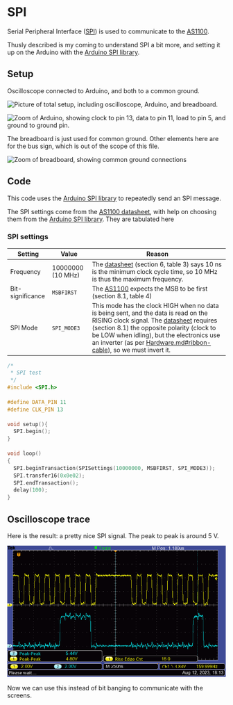 # SPI

Serial Peripheral Interface ([SPI]) is used to communicate to the [AS1100].

Thusly described is my coming to understand SPI a bit more, and setting it up on the Arduino with the [Arduino SPI library].

[SPI]: https://en.wikipedia.org/wiki/Serial_Peripheral_Interface
[AS1100]: ./Datasheets/AS1100_DS000273_1-00.pdf
[Arduino SPI library]: https://www.arduino.cc/reference/en/language/functions/communication/spi/

## Setup

Oscilloscope connected to Arduino, and both to a common ground.

![Picture of total setup, including oscilloscope, Arduino, and breadboard.](images/SPI_setup_zoomout.png)

![Zoom of Arduino, showing clock to pin 13, data to pin 11, load to pin 5, and ground to ground pin.](images/SPI_setup_arduino.png)

The breadboard is just used for common ground. Other elements here are for the bus sign, which is out of the scope of this file.

![Zoom of breadboard, showing common ground connections](images/SPI_setup_common-ground.png)

## Code

This code uses the [Arduino SPI library] to repeatedly send an SPI message.

The SPI settings come from the [AS1100 datasheet][AS1100], with help on choosing them from the [Arduino SPI library]. They are tabulated here

### SPI settings

| Setting | Value | Reason |
| --- | --- | --- |
| Frequency | 10000000 (10 MHz) | The [datasheet][AS1100] (section 6, table 3) says 10 ns is the minimum clock cycle time, so 10 MHz is thus the maximum frequency. |
| Bit-significance | `MSBFIRST` | The [AS1100] expects the MSB to be first (section 8.1, table 4) |
| SPI Mode | `SPI_MODE3` | This mode has the clock HIGH when no data is being sent, and the data is read on the RISING clock signal. The [datasheet][AS1100] requires (section 8.1) the opposite polarity (clock to be LOW when idling), but the electronics use an inverter (as per [Hardware.md#ribbon-cable](Hardware.md#ribbon-cable)), so we must invert it. |

```c
/*
 * SPI test
 */
#include <SPI.h>

#define DATA_PIN 11
#define CLK_PIN 13

void setup(){
  SPI.begin();
}

void loop()
{
  SPI.beginTransaction(SPISettings(10000000, MSBFIRST, SPI_MODE3));
  SPI.transfer16(0x0e02);
  SPI.endTransaction();
  delay(100);
}
```

## Oscilloscope trace

Here is the result: a pretty nice SPI signal. The peak to peak is around 5 V.

![Screenshot of oscilloscope, showing 16 clock pulses (channel 1), and the data trace (channel 2).](images/SPI_scope.BMP)

Now we can use this instead of bit banging to communicate with the screens.
